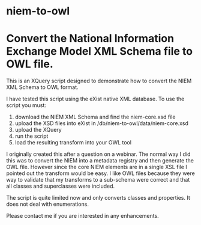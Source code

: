 niem-to-owl
===========

# Convert the National Information Exchange Model XML Schema file to OWL file.

This is an XQuery script designed to demonstrate how to convert the NIEM XML Schema to OWL format.

I have tested this script using the eXist native XML database.  To use the script you must:

1. download the NIEM XML Schema and find the niem-core.xsd file
2. upload the XSD files into eXist in /db/niem-to-owl/data/niem-core.xsd
3. upload the XQuery
4. run the script
5. load the resulting transform into your OWL tool

I originally created this after a question on a webinar.
The normal way I did this was to convert the NIEM into a metadata registry and then generate the OWL file.
However since the core NIEM elements are in a single XSL file I pointed out the transform would
be easy.  I like OWL files because they were way to validate that my transforms to a sub-schema were correct and that all
classes and superclasses were included.

The script is quite limited now and only converts classes and properties.  It does not deal with enumerations.

Please contact me if you are interested in any enhancements.
